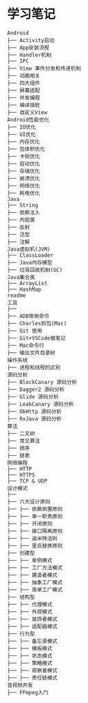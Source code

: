 # 学习笔记
    Android
    ├── Activity启动
    ├── App安装流程
    ├── Handler机制
    ├── IPC
    ├── View 事件分发和传递机制
    ├── 动画相关
    ├── 四大组件
    ├── 屏幕适配
    ├── 并发编程
    ├── 编译插桩
    ├── 自定义View
    Android性能优化
    ├── IO优化
    ├── UI优化
    ├── 内存优化
    ├── 包体积优化
    ├── 卡顿优化
    ├── 启动优化
    ├── 存储优化
    ├── 崩溃优化
    ├── 网络优化
    ├── 耗电优化
    Java
    ├── String
    ├── 依赖注入
    ├── 内部类
    ├── 反射
    ├── 泛型
    ├── 注解
    Java虚拟机(JVM)
    ├── ClassLoader
    ├── Java内存模型
    ├── 垃圾回收机制(GC)
    Java集合类
    ├── ArrayList
    ├── HashMap
    readme
    工具
    ├── 
    ├── ADB常用命令
    ├── Charles抓包(Mac)
    ├── Git 使用
    ├── Git+VSCode做笔记
    ├── Mac命令行
    ├── 输出文件目录树
    操作系统
    ├── 进程和线程的区别
    源码分析
    ├── BlockCanary 源码分析
    ├── Dagger2 源码分析
    ├── Glide 源码分析
    ├── LeakCanary 源码分析
    ├── OkHttp 源码分析
    ├── RxJava 源码分析
    算法
    ├── 二叉树
    ├── 常见算法
    ├── 排序
    ├── 链表
    网络编程
    ├── HTTP
    ├── HTTPS
    ├── TCP & UDP
    设计模式
    ├── 
    ├── 六大设计原则
    ├── ├── 依赖倒置原则
    ├── ├── 单一职责原则
    ├── ├── 开闭原则
    ├── ├── 接口隔离原则
    ├── ├── 迪米特法则
    ├── ├── 里氏替换原则
    ├── 创建型
    ├── ├── 单例模式
    ├── ├── 工厂方法模式
    ├── ├── 建造者模式
    ├── ├── 抽象工厂模式
    ├── ├── 简单工厂模式
    ├── 结构型
    ├── ├── 代理模式
    ├── ├── 外观模式
    ├── ├── 装饰者模式
    ├── ├── 适配器模式
    ├── 行为型
    ├── ├── 备忘录模式
    ├── ├── 模板模式
    ├── ├── 状态模式
    ├── ├── 策略模式
    ├── ├── 观察者模式
    ├── ├── 责任链模式
    音视频开发
    ├── FFmpeg入门
